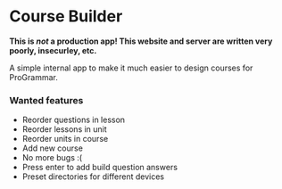 # Course Builder

**This is _not_ a production app! This website and server are written very poorly, insecurley, etc.**

A simple internal app to make it much easier to design courses for ProGrammar.

### Wanted features

- Reorder questions in lesson
- Reorder lessons in unit
- Reorder units in course
- Add new course
- No more bugs :(
- Press enter to add build question answers
- Preset directories for different devices
